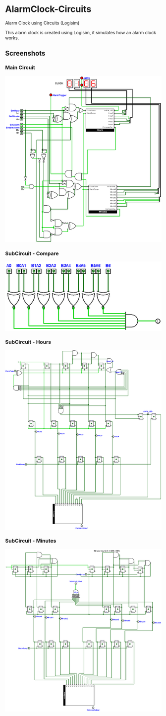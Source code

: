 # AlarmClock-Circuits
Alarm Clock using Circuits (Logisim)

This alarm clock is created using Logisim, it simulates how an alarm clock works.
## Screenshots

### Main Circuit
![Main](https://github.com/andrewzw/AlarmClock-Circuits/blob/main/Screenshots/main.png)

### SubCircuit - Compare
![Compare](https://github.com/andrewzw/AlarmClock-Circuits/blob/main/Screenshots/Compare.png)

### SubCircuit - Hours
![Main](https://github.com/andrewzw/AlarmClock-Circuits/blob/main/Screenshots/Hours.png)

### SubCircuit - Minutes
![Main](https://github.com/andrewzw/AlarmClock-Circuits/blob/main/Screenshots/Minutes.png)
